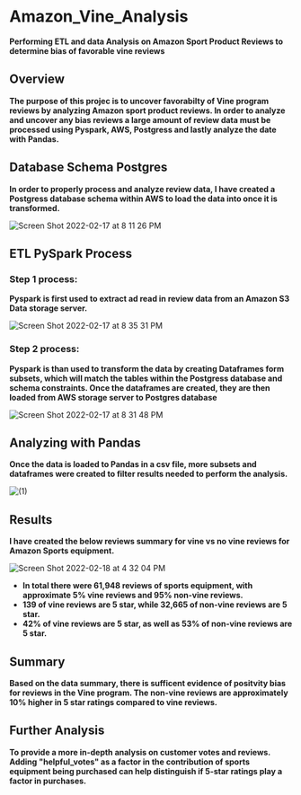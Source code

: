 # Amazon_Vine_Analysis
 **Performing ETL and data Analysis on Amazon Sport Product Reviews to determine bias of favorable vine reviews**
 
 ## Overview
 
 **The purpose of this projec is to uncover favorabilty of Vine program reviews by analyzing Amazon sport product reviews. In order to analyze and uncover any bias reviews a large amount of review data must be processed using Pyspark, AWS, Postgress and lastly analyze the date with Pandas.**
 
 ## Database Schema Postgres
 
 **In order to properly process and analyze review data, I have created a Postgress database schema within AWS to load the data into once it is transformed.**
 
![Screen Shot 2022-02-17 at 8 11 26 PM](https://user-images.githubusercontent.com/91576834/154617100-753ea518-70a2-45a7-979d-6d422ee057a1.png)

## ETL PySpark Process 

### **Step 1 process:**

**Pyspark is first used to extract ad read in review data from an Amazon S3 Data storage server.**

![Screen Shot 2022-02-17 at 8 35 31 PM](https://user-images.githubusercontent.com/91576834/154618350-a4b368be-eea6-4e0b-a3ab-86a28a52d48b.png)

### **Step 2 process:**

**Pyspark is than used to transform the data by creating Dataframes form subsets, which will match the tables within the Postgress database and schema constraints. Once the dataframes are created, they are then loaded from AWS storage server to Postgres database**

![Screen Shot 2022-02-17 at 8 31 48 PM](https://user-images.githubusercontent.com/91576834/154618802-6e8d4097-70e8-4c47-979c-f7135783d818.png)

## **Analyzing with Pandas**

**Once the data is loaded to Pandas in a csv file, more subsets and dataframes were created to filter results needed to perform the analysis.**

![(1)](https://user-images.githubusercontent.com/91576834/154756273-974ef91e-357b-4e6c-9437-4592a2f8c33b.png)

## **Results**

**I have created the below reviews summary for vine vs no vine reviews for Amazon Sports equipment.**

![Screen Shot 2022-02-18 at 4 32 04 PM](https://user-images.githubusercontent.com/91576834/154778205-2870ef0d-40a3-4dcc-88a5-547ebe78deba.png)


- **In total there were 61,948 reviews of sports equipment, with approximate 5% vine reviews and 95% non-vine reviews.**
- **139 of vine reviews are 5 star, while 32,665 of non-vine reviews are 5 star.**
- **42% of vine reviews are 5 star, as well as 53% of non-vine reviews are 5 star.**

## **Summary**

**Based on the data summary, there is sufficent evidence of positvity bias for reviews in the Vine program. The non-vine reviews are approximately 10% higher in 5 star ratings compared to vine reviews.**

## **Further Analysis**

**To provide a more in-depth analysis on customer votes and reviews. Adding "helpful_votes" as a factor in the contribution of sports equipment being purchased can help distinguish if 5-star ratings play a factor in purchases.**








